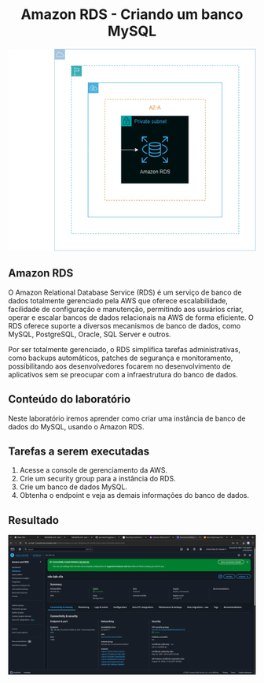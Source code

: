 <h1 align=center> Amazon RDS - Criando um banco MySQL </h1>

<div align=center>
    <img width="800px" src="arquitetura.png">
</div>

<h2> Amazon RDS </h2>

O Amazon Relational Database Service (RDS) é um serviço de banco de dados totalmente gerenciado pela AWS que oferece escalabilidade, facilidade de configuração e manutenção, permitindo aos usuários criar, operar e escalar bancos de dados relacionais na AWS de forma eficiente. O RDS oferece suporte a diversos mecanismos de banco de dados, como MySQL, PostgreSQL, Oracle, SQL Server e outros.

Por ser totalmente gerenciado, o RDS simplifica tarefas administrativas, como backups automáticos, patches de segurança e monitoramento, possibilitando aos desenvolvedores focarem no desenvolvimento de aplicativos sem se preocupar com a infraestrutura do banco de dados.

<h2> Conteúdo do laboratório </h2>

Neste laboratório iremos aprender como criar uma instância de banco de dados do MySQL, usando o Amazon RDS.

<h2>Tarefas a serem executadas</h2>

1. Acesse a console de gerenciamento da AWS.
2. Crie um security group para a instância do RDS.
3. Crie um banco de dados MySQL.
4. Obtenha o endpoint e veja as demais informações do banco de dados.

<h2>Resultado</h2>

<div align=center>
    <img width="800px" src="resultado-1.png">
</div>